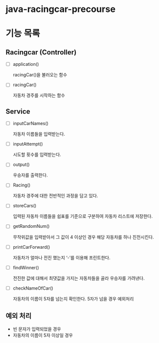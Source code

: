 # java-racingcar-precourse

# 기능 목록

## Racingcar (Controller)

- [ ] application()

  racingCar()을 불러오는 함수

-[ ] racingCar()

  자동차 경주를 시작하는 함수

## Service

-[ ] inputCarNames()

  자동차 이름들을 입력받는다.

-[ ] inputAttempt()

  시도할 횟수를 입력받는다.

-[ ] output()

  우승자를 출력한다.

-[ ] Racing()

  자동차 경주에 대한 전반적인 과정을 담고 있다.

-[ ] storeCars()

  입력된 자동차 이름들을 쉽표를 기준으로 구분하여 자동차 리스트에 저장한다.

-[ ] getRandomNum()

  무작위값을 입력받아서 그 값이 4 이상인 경우 해당 자동차를 하나 진전시킨다.

-[ ] printCarForward()

  자동차가 얼마나 전진 했는지 ‘-’를 이용해 프린트한다.

-[ ] findWinner()

  전진한 값에 대해서 최댓값을 가지는 자동차들을 골라 우승자를 가려낸다.

-[ ] checkNameOfCar()

  자동차의 이름이 5자를 넘는지 확인한다. 5자가 넘을 경우 예외처리

## 예외 처리

- 빈 문자가 입력되었을 경우
- 자동차의 이름이 5자 이상일 경우
